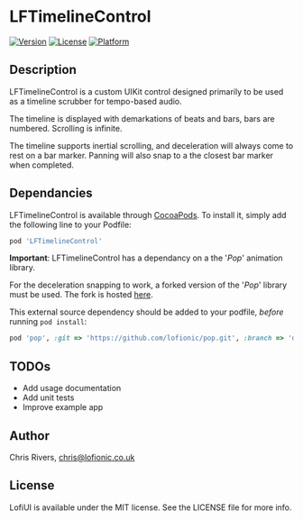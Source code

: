 # LFTimelineControl

<!-- [![CI Status](https://img.shields.io/travis/Chris/LFTimelineControl.svg?style=flat)](https://travis-ci.org/Chris/LFTimelineControl) -->
[![Version](https://img.shields.io/cocoapods/v/LFTimelineControl.svg?style=flat)](https://cocoapods.org/pods/LFTimelineControl)
[![License](https://img.shields.io/cocoapods/l/LFTimelineControl.svg?style=flat)](https://cocoapods.org/pods/LFTimelineControl)
[![Platform](https://img.shields.io/cocoapods/p/LFTimelineControl.svg?style=flat)](https://cocoapods.org/pods/LFTimelineControl)

## Description
LFTimelineControl is a custom UIKit control designed primarily to be used as a timeline scrubber for tempo-based audio.

The timeline is displayed with demarkations of beats and bars, bars are numbered. Scrolling is infinite.

The timeline supports inertial scrolling, and deceleration will always come to rest on a bar marker. Panning will also snap to a the closest bar marker when completed.

## Dependancies
LFTimelineControl is available through [CocoaPods](https://cocoapods.org). To install
it, simply add the following line to your Podfile:

```ruby
pod 'LFTimelineControl'
```

**Important**: LFTimelineControl has a dependancy on a the '*Pop*' animation library.

For the deceleration snapping to work, a forked version of the '*Pop*' library must be used. The fork is hosted [here](https://github.com/Lofionic/pop/tree/).

This external source dependency should be added to your podfile, *before* running `pod install`:
```ruby 
pod 'pop', :git => 'https://github.com/lofionic/pop.git', :branch => 'dev'
```
## TODOs
- Add usage documentation
- Add unit tests
- Improve example app

## Author
Chris Rivers, chris@lofionic.co.uk

## License
LofiUI is available under the MIT license. See the LICENSE file for more info.
